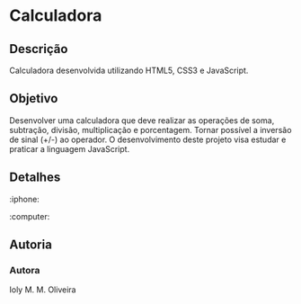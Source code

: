 # Calculadora

## Descrição
Calculadora desenvolvida utilizando HTML5, CSS3 e JavaScript.

## Objetivo
Desenvolver uma calculadora que deve realizar as operações de soma, subtração, divisão, multiplicação e porcentagem. Tornar possível a inversão de sinal (+/-) ao operador.
O desenvolvimento deste projeto visa estudar e praticar a linguagem JavaScript.

## Detalhes

<p>

</p>

<p>:iphone:</p>
<p>

</p>

<p>:computer:</p>
<p>

</p>

## Autoria
### Autora
Ioly M. M. Oliveira